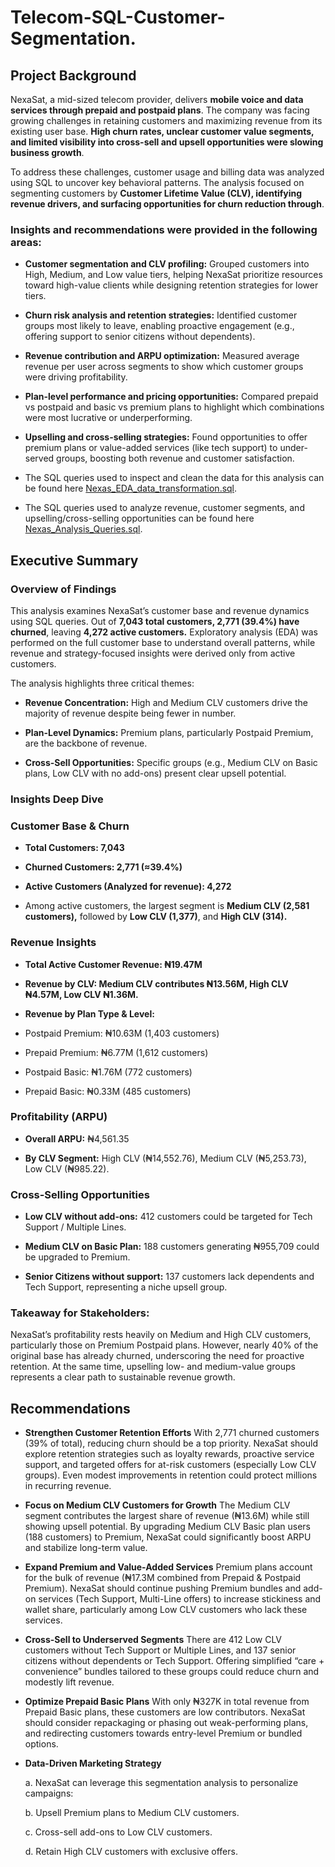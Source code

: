 # Telecom-SQL-Customer-Segmentation.

## Project Background

NexaSat, a mid-sized telecom provider, delivers **mobile voice and data services through prepaid and postpaid plans**. The company was facing growing challenges in retaining customers and maximizing revenue from its existing user base. **High churn rates, unclear customer value segments, and limited visibility into cross-sell and upsell opportunities were slowing business growth**.

To address these challenges, customer usage and billing data was analyzed using SQL to uncover key behavioral patterns. The analysis focused on segmenting customers by **Customer Lifetime Value (CLV), identifying revenue drivers, and surfacing opportunities for churn reduction through**.

### Insights and recommendations were provided in the following areas:

- **Customer segmentation and CLV profiling:** Grouped customers into High, Medium, and Low value tiers, helping NexaSat prioritize resources toward high-value clients while designing retention strategies for lower tiers.

- **Churn risk analysis and retention strategies:** Identified customer groups most likely to leave, enabling proactive engagement (e.g., offering support to senior citizens without dependents).

- **Revenue contribution and ARPU optimization:** Measured average revenue per user across segments to show which customer groups were driving profitability.

- **Plan-level performance and pricing opportunities:** Compared prepaid vs postpaid and basic vs premium plans to highlight which combinations were most lucrative or underperforming.

- **Upselling and cross-selling strategies:** Found opportunities to offer premium plans or value-added services (like tech support) to under-served groups, boosting both revenue and customer satisfaction.

- The SQL queries used to inspect and clean the data for this analysis can be found here [Nexas_EDA_data_transformation.sql](./Nexas_EDA_data_transformation.sql).

- The SQL queries used to analyze revenue, customer segments, and upselling/cross-selling opportunities can be found here [Nexas_Analysis_Queries.sql](./Nexas_Analysis_Queries.sql).


## Executive Summary
### Overview of Findings

This analysis examines NexaSat’s customer base and revenue dynamics using SQL queries. Out of **7,043 total customers, 2,771 (39.4%) have churned**, leaving **4,272 active customers.** Exploratory analysis (EDA) was performed on the full customer base to understand overall patterns, while revenue and strategy-focused insights were derived only from active customers.

The analysis highlights three critical themes:

- **Revenue Concentration:** High and Medium CLV customers drive the majority of revenue despite being fewer in number.

- **Plan-Level Dynamics:** Premium plans, particularly Postpaid Premium, are the backbone of revenue.

- **Cross-Sell Opportunities:** Specific groups (e.g., Medium CLV on Basic plans, Low CLV with no add-ons) present clear upsell potential.

### Insights Deep Dive

### Customer Base & Churn

- **Total Customers: 7,043**

- **Churned Customers: 2,771 (≈39.4%)**

- **Active Customers (Analyzed for revenue): 4,272**

- Among active customers, the largest segment is **Medium CLV (2,581 customers),** followed by **Low CLV (1,377)**, and **High CLV (314).**

### Revenue Insights

- **Total Active Customer Revenue: ₦19.47M**

- **Revenue by CLV: Medium CLV contributes ₦13.56M, High CLV ₦4.57M, Low CLV ₦1.36M.**

- **Revenue by Plan Type & Level:**

- Postpaid Premium: ₦10.63M (1,403 customers)

- Prepaid Premium: ₦6.77M (1,612 customers)

- Postpaid Basic: ₦1.76M (772 customers)

- Prepaid Basic: ₦0.33M (485 customers)

### Profitability (ARPU)

- **Overall ARPU:** ₦4,561.35

- **By CLV Segment:** High CLV (₦14,552.76), Medium CLV (₦5,253.73), Low CLV (₦985.22).

### Cross-Selling Opportunities

- **Low CLV without add-ons:** 412 customers could be targeted for Tech Support / Multiple Lines.

- **Medium CLV on Basic Plan:** 188 customers generating ₦955,709 could be upgraded to Premium.

- **Senior Citizens without support:** 137 customers lack dependents and Tech Support, representing a niche upsell group.

### Takeaway for Stakeholders:
NexaSat’s profitability rests heavily on Medium and High CLV customers, particularly those on Premium Postpaid plans. However, nearly 40% of the original base has already churned, underscoring the need for proactive retention. At the same time, upselling low- and medium-value groups represents a clear path to sustainable revenue growth.

## Recommendations

- **Strengthen Customer Retention Efforts**
  With 2,771 churned customers (39% of total), reducing churn should be a top priority. NexaSat should explore retention strategies such as loyalty rewards, proactive
  service support, and targeted offers for at-risk customers (especially Low CLV groups). Even modest improvements in retention could protect millions in recurring revenue.

-  **Focus on Medium CLV Customers for Growth**
  The Medium CLV segment contributes the largest share of revenue (₦13.6M) while still showing upsell potential. By upgrading Medium CLV Basic plan users (188 customers) to   Premium, NexaSat could significantly boost ARPU and stabilize long-term value.

- **Expand Premium and Value-Added Services**
  Premium plans account for the bulk of revenue (₦17.3M combined from Prepaid & Postpaid Premium). NexaSat should continue pushing Premium bundles and add-on services (Tech   Support, Multi-Line offers) to increase stickiness and wallet share, particularly among Low CLV customers who lack these services.

- **Cross-Sell to Underserved Segments**
  There are 412 Low CLV customers without Tech Support or Multiple Lines, and 137 senior citizens without dependents or Tech Support. Offering simplified “care +
  convenience” bundles tailored to these groups could reduce churn and modestly lift revenue.

- **Optimize Prepaid Basic Plans**
  With only ₦327K in total revenue from Prepaid Basic plans, these customers are low contributors. NexaSat should consider repackaging or phasing out weak-performing plans,   and redirecting customers towards entry-level Premium or bundled options.

- **Data-Driven Marketing Strategy**

  a.  NexaSat can leverage this segmentation analysis to personalize campaigns:

  b. Upsell Premium plans to Medium CLV customers.

  c.  Cross-sell add-ons to Low CLV customers.

  d.  Retain High CLV customers with exclusive offers.
  
